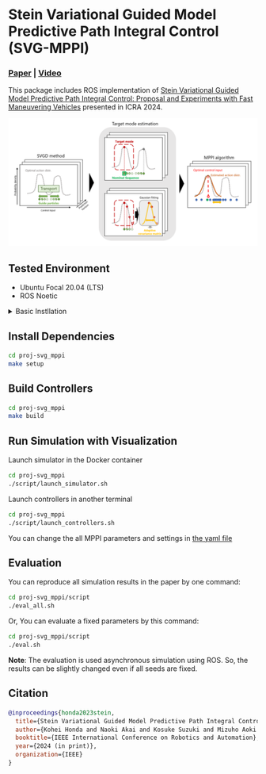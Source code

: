 
# Stein Variational Guided Model Predictive Path Integral Control (SVG-MPPI)

### [**Paper**](https://arxiv.org/abs/2309.11040) | [**Video**](https://www.youtube.com/watch?v=ML_aOYQIDL0) 

This package includes ROS implementation of [Stein Variational Guided Model Predictive Path Integral Control: Proposal and Experiments with Fast Maneuvering Vehicles](https://arxiv.org/abs/2309.11040) presented in ICRA 2024.

![Overview](docs/assets/overview_svg_mppi.png)

## Tested Environment

- Ubuntu Focal 20.04 (LTS)
- ROS Noetic

<details>
<summary>Basic Instllation</summary>

## Install ROS noetic
[Installation guide](http://wiki.ros.org/noetic/Installation/Ubuntu)

```bash
# Set up your computer to accept software from packages.ros.org
sudo sh -c 'echo "deb http://packages.ros.org/ros/ubuntu $(lsb_release -sc) main" > /etc/apt/sources.list.d/ros-latest.list'

# Set up your keys
sudo apt install -y curl # if you haven't already installed curl
curl -s https://raw.githubusercontent.com/ros/rosdistro/master/ros.asc | sudo apt-key add -
sudo apt update

# install ROS
sudo apt install -y ros-noetic-desktop-full

# Install other tools 
sudo apt install python3-osrf-pycommon python3-catkin-tools
```

## Install Docker
[Installation guide](https://docs.docker.com/engine/install/ubuntu/#install-using-the-repository)

```bash
# Install from get.docker.com
curl -fsSL https://get.docker.com -o get-docker.sh
sudo sh get-docker.sh
sudo groupadd docker
sudo usermod -aG docker $USER
```

</details>

## Install Dependencies

```bash
cd proj-svg_mppi
make setup
```

## Build Controllers

```bash
cd proj-svg_mppi
make build
```

## Run Simulation with Visualization

Launch simulator in the Docker container
```bash
cd proj-svg_mppi
./script/launch_simulator.sh
```

Launch controllers in another terminal
```bash
cd proj-svg_mppi
./script/launch_controllers.sh 
```

You can change the all MPPI parameters and settings in [the yaml file](./src/mppi_controller/config/mppi_controller.yaml)

## Evaluation

You can reproduce all simulation results in the paper by one command: 
```bash
cd proj-svg_mppi/script
./eval_all.sh
```

Or, You can evaluate a fixed parameters by this command:
```bash
cd proj-svg_mppi/script
./eval.sh
```

**Note**: The evaluation is used asynchronous simulation using ROS. So, the results can be slightly changed even if all seeds are fixed.


## Citation

```bibtex
@inproceedings{honda2023stein,
  title={Stein Variational Guided Model Predictive Path Integral Control: Proposal and Experiments with Fast Maneuvering Vehicles}, 
  author={Kohei Honda and Naoki Akai and Kosuke Suzuki and Mizuho Aoki and Hirotaka Hosogaya and Hiroyuki Okuda and Tatsuya Suzuki},
  booktitle={IEEE International Conference on Robotics and Automation},
  year={2024 (in print)},
  organization={IEEE}
}
```
